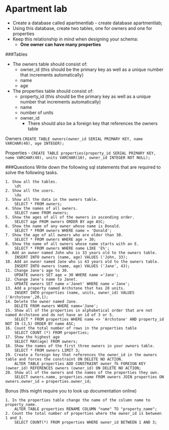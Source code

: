 # Apartment lab

- Create a database called apartmentlab - create database apartmentlab;
- Using this database, create two tables, one for owners and one for properties
- Keep this relationship in mind when designing your schema:
	+ **One owner can have many properties**

###Tables

- The owners table should consist of: 
	+ owner_id (this should be the primary key as well as a unique number that increments automatically)
	+ name
	+ age
- The properties table should consist of:
	+ property_id (this should be the primary key as well as a unique number that increments automatically)
	+ name
	+ number of units
	+ owner_id 
		+ There should also be a foreign key that references the owners table

Owners 
```CREATE TABLE owners(owner_id SERIAL PRIMARY KEY, name VARCHAR(40), age INTEGER);```

Properties - 
```CREATE TABLE properties(property_id SERIAL PRIMARY KEY, name VARCHAR(40), units VARCHAR(10), owner_id INTEGER NOT NULL);```

###Questions
Write down the following sql statements that are required to solve the following tasks.

```    
1. Show all the tables. 
	\dt 
2. Show all the users. 
	\du
3. Show all the data in the owners table. 
	SELECT * FROM owners;
4. Show the names of all owners.
	SELECT name FROM owners; 
5. Show the ages of all of the owners in ascending order. 
	SELECT age FROM owners ORDER BY age ASC;
6. Show the name of any owner whose name is Donald. 
	SELECT * FROM owners WHERE name = 'Donald';
7. Show the age of all owners who are older than 30. 
	SELECT * FROM owners WHERE age > 30;
8. Show the name of all owners whose name starts with an E. 
	SELECT * FROM owners WHERE name LIKE 'E%';
9. Add an owner named John who is 33 years old to the owners table.
	INSERT INTO owners (name, age) VALUES ('John, 33);
10. Add an owner named Jane who is 43 years old to the owners table.
	INSERT INTO owners (name, age) VALUES ('Jane', 43);
11. Change Jane's age to 30.
	UPDATE owners SET age = 30 WHERE name ='Jane';
12. Change Jane's name to Janet. 
	UPDATE owners SET name ='Janet' WHERE name ='Jane';
13. Add a property named Archstone that has 20 units. 
	INSERT INTO properties (name, units, owner_id) VALUES ('Archstone',20,1);
14. Delete the owner named Jane. 
	DELETE FROM owners WHERE name='Jane';
15. Show all of the properties in alphabetical order that are not named Archstone and do not have an id of 3 or 5. 
	SELECT * FROM properties WHERE name <> 'Archstone' AND property_id NOT IN (3,5) ORDER BY name ASC;
16. Count the total number of rows in the properties table 
	SELECT COUNT (*) FROM properties;
17. Show the highest age 
	SELECT MAX(age) FROM owners;
18. Show the names of the first three owners in your owners table.
	SELECT * FROM owners LIMIT 3;
19. Create a foreign key that references the owner_id in the owners table and forces the constraint ON DELETE NO ACTION.
	ALTER TABLE properties ADD CONSTRAINT owner_fk FOREIGN KEY (owner_id) REFERENCES owners (owner_id) ON DELETE NO ACTION; 
20. Show all of the owners and the names of the properties they own.
	SELECT owners.name, properties.name FROM owners JOIN properties ON owners.owner_id = properties.owner_id;
```

Bonus (this might require you to look up documentation online)

```
1. In the properties table change the name of the column name to property_name.
	ALTER TABLE properties RENAME COLUMN "name" TO "property_name";
2. Count the total number of properties where the owner_id is between 1 and 3.
	SELECT COUNT(*) FROM properties WHERE owner_id BETWEEN 1 AND 3;
```
